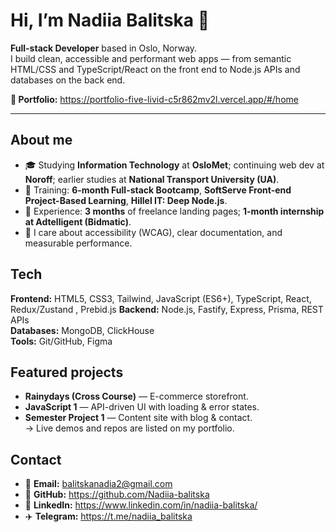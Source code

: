 # Hi, I’m Nadiia Balitska 👋

**Full-stack Developer** based in Oslo, Norway.  
I build clean, accessible and performant web apps — from semantic HTML/CSS and TypeScript/React on the front end to Node.js APIs and databases on the back end.

**🔗 Portfolio:** https://portfolio-five-livid-c5r862mv2l.vercel.app/#/home

---

## About me
- 🎓 Studying **Information Technology** at **OsloMet**; continuing web dev at **Noroff**; earlier studies at **National Transport University (UA)**.  
- 🧪 Training: **6-month Full-stack Bootcamp**, **SoftServe Front-end Project-Based Learning**, **Hillel IT: Deep Node.js**.  
- 💼 Experience: **3 months** of freelance landing pages; **1-month internship at Adtelligent (Bidmatic)**.  
- 🤝 I care about accessibility (WCAG), clear documentation, and measurable performance.

## Tech
**Frontend:** HTML5, CSS3, Tailwind, JavaScript (ES6+), TypeScript, React, Redux/Zustand , Prebid.js 
**Backend:** Node.js, Fastify, Express, Prisma, REST APIs  
**Databases:** MongoDB, ClickHouse  
**Tools:** Git/GitHub, Figma

## Featured projects
- **Rainydays (Cross Course)** — E-commerce storefront.  
- **JavaScript 1** — API-driven UI with loading & error states.  
- **Semester Project 1** — Content site with blog & contact.  
→ Live demos and repos are listed on my portfolio.

## Contact
- 📧 **Email:** balitskanadia2@gmail.com  
- 🐙 **GitHub:** https://github.com/Nadiia-balitska  
- 💼 **LinkedIn:** https://www.linkedin.com/in/nadiia-balitska/
- ✈️ **Telegram:** https://t.me/nadiia_balitska
